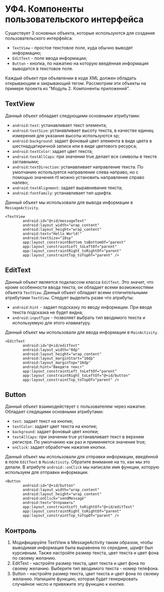# УФ4. Компоненты пользовательского интерфейса

Существует 3 основных объекта, которые используются для создания пользовательского интерфейса:

* `TextView` - простое текстовое поле, куда обычно выводят информацию;
* `EditText` - поле ввода информации;
* `Button` - кнопка, по нажатию на которую введённая информация выводится в текстовое поле.

Каждый объект при объявлении в коде XML должен обладать открывающим и закрывающий тегом. Рассмотрим эти объекты на примере проекта из "Модуль 2. Компоненты приложений".

## TextView

Данный объект обладает следующими основными атрибутами:

* `android:text`: устанавливает текст элемента;
* `android:textSize`: устанавливает высоту текста, в качестве единиц измерения для указания высоты используются sp;
* `android:background`: задает фоновый цвет элемента в виде цвета в шестнадцатиричной записи или в виде цветового ресурса;
* `android:textColor`: задает цвет текста;
* `android:textAllCaps`: при значении true делает все символы в тексте заглавными;
* `android:textDirection`: устанавливает направление текста. По умолчанию используется направление слева направо, но с помощью значения rtl можно установить направление справо налево;
* `android:textAlignment`: задает выравнивание текста;
* `android:fontFamily`: устанавливает тип шрифта.

Данный объект мы использовали для вывода информации в `MessageActivity`.

```markup
<TextView
        android:id="@+id/messageText"
        android:layout_width="wrap_content"
        android:layout_height="wrap_content"
        android:text="Hello World!"
        android:textSize="18sp"
        app:layout_constraintBottom_toBottomOf="parent"
        app:layout_constraintLeft_toLeftOf="parent"
        app:layout_constraintRight_toRightOf="parent"
        app:layout_constraintTop_toTopOf="parent" />
```

## EditText

Данный объект является подклассом класса `EditText`. Это значит, что кроме особенности ввода текста, он обладает всеми возможностями объекта `TextView`. Данный объект обладает всеми отличительными атрибутами `TextView`. Следует выделить разве что атрибуты:

* `android:hint` - задает подсказку по вводу информации. При вводе текста подсказка не будет видна;
* `android:inputType` - позволяет выбрать тип вводимого текста и используемую для этого клавиатуру.

Данный объект мы использовали для ввода информации в `MainActivity`.

```markup
<EditText
        android:id="@+id/editText"
        android:layout_width="0dp"
        android:layout_height="wrap_content"
        android:layout_marginStart="16dp"
        android:layout_marginTop="16dp"
        android:hint="Введите текст"
        app:layout_constraintLeft_toLeftOf="parent"
        app:layout_constraintRight_toLeftOf="@+id/button"
        app:layout_constraintTop_toTopOf="parent" />
```

## Button

Данный объект взаимодействует с пользователем через нажатие. Обладает следящими основными атрибутами:

* `text`: задает текст на кнопке;
* `textColor`: задает цвет текста на кнопке;
* `background`: задает фоновый цвет кнопки;
* `textAllCaps`: при значении true устанавливает текст в верхнем регистре. По умолчанию как раз и применяется значение true;
* `onClick`: задает обработчик нажатия кнопки.

Данный объект мы использовали для отправки информации, введённой в поле `EditText` в `MainActivity`. Обратите внимание на то, как мы это делали. В атрибуте `android::onClick` мы написали имя функции, которую используем для отправки информации.

```markup
<Button
        android:id="@+id/button"
        android:layout_width="wrap_content"
        android:layout_height="wrap_content"
        android:onClick="sendMessage"
        android:text="Отправить"
        app:layout_constraintLeft_toRightOf="@+id/editText"
        app:layout_constraintRight_toRightOf="parent"
        app:layout_constraintTop_toTopOf="parent" />
```

## Контроль

1. Модифицируйте TextView в MessageActivity таким образом, чтобы выводимая информация была выравнена по середине, шрифт был курсивным. Также настройте размер текста, цвет текста и цвет фона по своему желанию.
2. EditText - настройте размер текста, цвет текста и цвет фона по своему желанию. Выберите тип вводимого текста - номер телефона.
3. Button - настройте размер текста, цвет текста и цвет фона по своему желанию. Напишите функцию, которая будет генерировать случайное число и привяжите эту функцию к кнопке.

